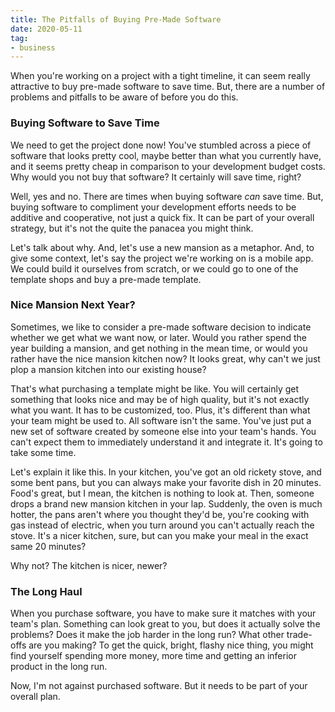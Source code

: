 ```yaml
---
title: The Pitfalls of Buying Pre-Made Software
date: 2020-05-11
tag:
- business
---
```

When you're working on a project with a tight timeline, it can seem really attractive to buy pre-made software to save time. But, there are a number of problems and pitfalls to be aware of before you do this.

<!--more-->

### Buying Software to Save Time

We need to get the project done now! You've stumbled across a piece of software that looks pretty cool, maybe better than what you currently have, and it seems pretty cheap in comparison to your development budget costs.  Why would you not buy that software? It certainly will save time, right?

Well, yes and no.  There are times when buying software _can_ save time.  But, buying software to compliment your development efforts needs to be additive and cooperative, not just a quick fix.  It can be part of your overall strategy, but it's not the quite the panacea you might think.

Let's talk about why.  And, let's use a new mansion as a metaphor.  And, to give some context, let's say the project we're working on is a mobile app.  We could build it ourselves from scratch, or we could go to one of the template shops and buy a pre-made template.

### Nice Mansion Next Year?

Sometimes, we like to consider a pre-made software decision to indicate whether we get what we want now, or later.  Would you rather spend the year building a mansion, and get nothing in the mean time, or would you rather have the nice mansion kitchen now?  It looks great, why can't we just plop a mansion kitchen into our existing house?

That's what purchasing a template might be like. You will certainly get something that looks nice and may be of high quality, but it's not exactly what you want.  It has to be customized, too.  Plus, it's different than what your team might be used to. All software isn't the same.  You've just put a new set of software created by someone else into your team's hands.  You can't expect them to immediately understand it and integrate it. It's going to take some time.

Let's explain it like this. In your kitchen, you've got an old rickety stove, and some bent pans, but you can always make your favorite dish in 20 minutes.  Food's great, but I mean, the kitchen is nothing to look at.  Then, someone drops a brand new mansion kitchen in your lap. Suddenly, the oven is much hotter, the pans aren't where you thought they'd be, you're cooking with gas instead of electric, when you turn around you can't actually reach the stove. It's a nicer kitchen, sure, but can you make your meal in the exact same 20 minutes?

Why not? The kitchen is nicer, newer?

### The Long Haul

When you purchase software, you have to make sure it matches with your team's plan. Something can look great to you, but does it actually solve the problems? Does it make the job harder in the long run?  What other trade-offs are you making? To get the quick, bright, flashy nice thing, you might find yourself spending more money, more time and getting an inferior product in the long run.

Now, I'm not against purchased software.  But it needs to be part of your overall plan.